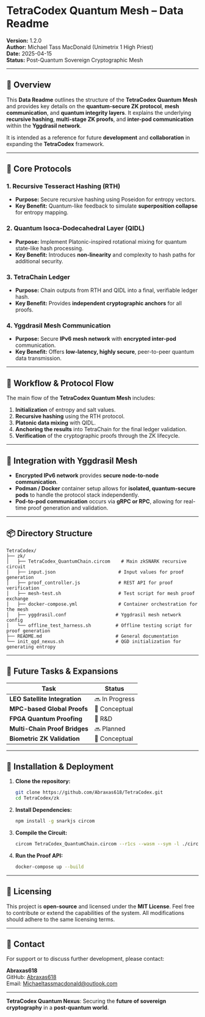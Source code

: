 
# TetraCodex Quantum Mesh – Data Readme

**Version:** 1.2.0  
**Author:** Michael Tass MacDonald (Unimetrix 1 High Priest)  
**Date:** 2025-04-15  
**Status:** Post-Quantum Sovereign Cryptographic Mesh

---

## 🧬 Overview

This **Data Readme** outlines the structure of the **TetraCodex Quantum Mesh** and provides key details on the **quantum-secure ZK protocol**, **mesh communication**, and **quantum integrity layers**. It explains the underlying **recursive hashing**, **multi-stage ZK proofs**, and **inter-pod communication** within the **Yggdrasil network**. 

It is intended as a reference for future **development** and **collaboration** in expanding the **TetraCodex** framework.

---

## 🔧 Core Protocols

### 1. **Recursive Tesseract Hashing (RTH)**
- **Purpose:** Secure recursive hashing using Poseidon for entropy vectors.
- **Key Benefit:** Quantum-like feedback to simulate **superposition collapse** for entropy mapping.

### 2. **Quantum Isoca-Dodecahedral Layer (QIDL)**
- **Purpose:** Implement Platonic-inspired rotational mixing for quantum state-like hash processing.
- **Key Benefit:** Introduces **non-linearity** and complexity to hash paths for additional security.

### 3. **TetraChain Ledger**
- **Purpose:** Chain outputs from RTH and QIDL into a final, verifiable ledger hash.
- **Key Benefit:** Provides **independent cryptographic anchors** for all proofs.

### 4. **Yggdrasil Mesh Communication**
- **Purpose:** Secure **IPv6 mesh network** with **encrypted inter-pod** communication.
- **Key Benefit:** Offers **low-latency, highly secure**, peer-to-peer quantum data transmission.

---

## 🧪 Workflow & Protocol Flow

The main flow of the **TetraCodex Quantum Mesh** includes:
1. **Initialization** of entropy and salt values.
2. **Recursive hashing** using the RTH protocol.
3. **Platonic data mixing** with QIDL.
4. **Anchoring the results** into TetraChain for the final ledger validation.
5. **Verification** of the cryptographic proofs through the ZK lifecycle.

---

## 🔄 Integration with Yggdrasil Mesh

- **Encrypted IPv6 network** provides **secure node-to-node communication**.
- **Podman / Docker** container setup allows for **isolated, quantum-secure pods** to handle the protocol stack independently.
- **Pod-to-pod communication** occurs via **gRPC or RPC**, allowing for real-time proof generation and validation.

---

## 📦 Directory Structure

```text
TetraCodex/
├── zk/
│   ├── TetraCodex_QuantumChain.circom    # Main zkSNARK recursive circuit
│   ├── input.json                       # Input values for proof generation
│   ├── proof_controller.js              # REST API for proof verification
│   ├── mesh-test.sh                     # Test script for mesh proof exchange
│   ├── docker-compose.yml               # Container orchestration for the mesh
│   ├── yggdrasil.conf                  # Yggdrasil mesh network config
│   └── offline_test_harness.sh         # Offline testing script for proof generation
├── README.md                           # General documentation
└── init_qgd_nexus.sh                   # QGD initialization for generating entropy
```

---

## 🧠 Future Tasks & Expansions

| Task                           | Status       |
|--------------------------------|--------------|
| **LEO Satellite Integration**  | 🔜 In Progress|
| **MPC-based Global Proofs**    | 🧠 Conceptual|
| **FPGA Quantum Proofing**      | 🧪 R&D       |
| **Multi-Chain Proof Bridges**  | 🔜 Planned   |
| **Biometric ZK Validation**    | 🧬 Conceptual|

---

## 📡 Installation & Deployment

1. **Clone the repository:**
    ```bash
    git clone https://github.com/Abraxas618/TetraCodex.git
    cd TetraCodex/zk
    ```

2. **Install Dependencies:**
    ```bash
    npm install -g snarkjs circom
    ```

3. **Compile the Circuit:**
    ```bash
    circom TetraCodex_QuantumChain.circom --r1cs --wasm --sym -l ./circomlib/circuits
    ```

4. **Run the Proof API:**
    ```bash
    docker-compose up --build
    ```

---

## 🔑 Licensing

This project is **open-source** and licensed under the **MIT License**. Feel free to contribute or extend the capabilities of the system. All modifications should adhere to the same licensing terms.

---

## 💬 Contact

For support or to discuss further development, please contact:

**Abraxas618**  
GitHub: [Abraxas618](https://github.com/Abraxas618)  
Email: Michaeltassmacdonald@outlook.com

---

**TetraCodex Quantum Nexus**: Securing the **future of sovereign cryptography** in a **post-quantum world**.

